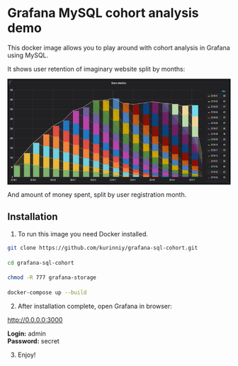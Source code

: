 # Grafana MySQL cohort analysis demo

This docker image allows you to play around with cohort analysis in Grafana using MySQL.

It shows user retention of imaginary website split by months: 

<img align="center" alt="Users retention graph" width="680" height="239" src="https://github.com/kurinniy/grafana-sql-cohort/blob/master/img/users-retention.png" />

And amount of money spent, split by user registration month.

## Installation

1. To run this image you need Docker installed.

```bash
git clone https://github.com/kurinniy/grafana-sql-cohort.git

cd grafana-sql-cohort

chmod -R 777 grafana-storage

docker-compose up --build
```

2. After installation complete, open Grafana in browser:

<a href="http://0.0.0.0:3000" target="_blank">http://0.0.0.0:3000</a>

**Login:** admin  
**Password:** secret

3. Enjoy!